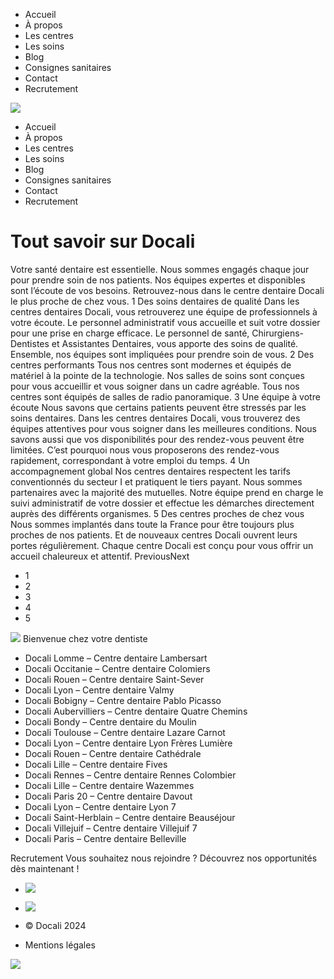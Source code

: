   * Accueil
  * À propos
  * Les centres
  * Les soins
  * Blog
  * Consignes sanitaires
  * Contact
  * Recrutement


![](https://docali.fr/wp-content/uploads/2019/11/Docali_Logo_horizontal_complet_couleurs.png)
  * Accueil
  * À propos
  * Les centres
  * Les soins
  * Blog
  * Consignes sanitaires
  * Contact
  * Recrutement


# Tout savoir sur Docali
Votre santé dentaire est essentielle. Nous sommes engagés chaque jour pour prendre soin de nos patients. Nos équipes expertes et disponibles sont l’écoute de vos besoins. Retrouvez-nous dans le centre dentaire Docali le plus proche de chez vous.
1
Des soins dentaires de qualité
Dans les centres dentaires Docali, vous retrouverez une équipe de professionnels à votre écoute. Le personnel administratif vous accueille et suit votre dossier pour une prise en charge efficace. Le personnel de santé, Chirurgiens-Dentistes et Assistantes Dentaires, vous apporte des soins de qualité. Ensemble, nos équipes sont impliquées pour prendre soin de vous.
2
Des centres performants
Tous nos centres sont modernes et équipés de matériel à la pointe de la technologie. Nos salles de soins sont conçues pour vous accueillir et vous soigner dans un cadre agréable. Tous nos centres sont équipés de salles de radio panoramique.
3
Une équipe à votre écoute
Nous savons que certains patients peuvent être stressés par les soins dentaires. Dans les centres dentaires Docali, vous trouverez des équipes attentives pour vous soigner dans les meilleures conditions. Nous savons aussi que vos disponibilités pour des rendez-vous peuvent être limitées. C’est pourquoi nous vous proposerons des rendez-vous rapidement, correspondant à votre emploi du temps.
4
Un accompagnement global
Nos centres dentaires respectent les tarifs conventionnés du secteur I et pratiquent le tiers payant. Nous sommes partenaires avec la majorité des mutuelles. Notre équipe prend en charge le suivi administratif de votre dossier et effectue les démarches directement auprès des différents organismes.
5
Des centres proches de chez vous
Nous sommes implantés dans toute la France pour être toujours plus proches de nos patients. Et de nouveaux centres Docali ouvrent leurs portes régulièrement. Chaque centre Docali est conçu pour vous offrir un accueil chaleureux et attentif.
PreviousNext
  * 1
  * 2
  * 3
  * 4
  * 5


![](https://docali.fr/wp-content/uploads/2019/11/Docali_Logo_horizontal_complet_blancjaune.png)
Bienvenue chez votre dentiste
  * Docali Lomme – Centre dentaire Lambersart
  * Docali Occitanie – Centre dentaire Colomiers
  * Docali Rouen – Centre dentaire Saint-Sever
  * Docali Lyon – Centre dentaire Valmy
  * Docali Bobigny – Centre dentaire Pablo Picasso
  * Docali Aubervilliers – Centre dentaire Quatre Chemins
  * Docali Bondy – Centre dentaire du Moulin
  * Docali Toulouse – Centre dentaire Lazare Carnot
  * Docali Lyon – Centre dentaire Lyon Frères Lumière
  * Docali Rouen – Centre dentaire Cathédrale
  * Docali Lille – Centre dentaire Fives
  * Docali Rennes – Centre dentaire Rennes Colombier
  * Docali Lille – Centre dentaire Wazemmes
  * Docali Paris 20 – Centre dentaire Davout
  * Docali Lyon – Centre dentaire Lyon 7
  * Docali Saint-Herblain – Centre dentaire Beauséjour
  * Docali Villejuif – Centre dentaire Villejuif 7
  * Docali Paris – Centre dentaire Belleville


Recrutement
Vous souhaitez nous rejoindre ? Découvrez nos opportunités dès maintenant !
  * ![](https://docali.fr/wp-content/uploads/ico-linkedin.png)
  * ![](https://docali.fr/wp-content/uploads/ico-youtube.png)


  * © Docali 2024
  * Mentions légales


![](https://docali.fr/wp-content/uploads/uparrow2.png)
